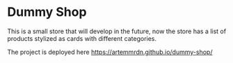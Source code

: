 # Dummy Shop

This is a small store that will develop in the future, now the store has a list of products stylized as cards with different categories.

The project is deployed here https://artemmrdn.github.io/dummy-shop/
